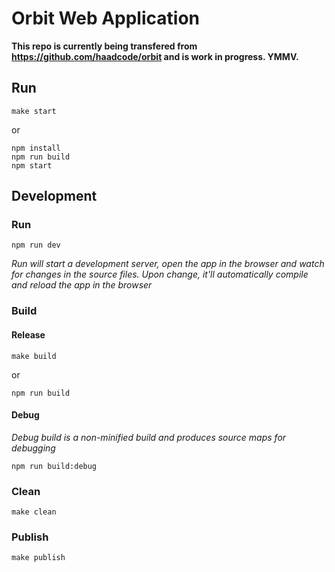 # Orbit Web Application

**This repo is currently being transfered from https://github.com/haadcode/orbit and is work in progress. YMMV.**

## Run

`make start`

or

```
npm install
npm run build
npm start
```

## Development

### Run

`npm run dev`

*Run will start a development server, open the app in the browser and watch for changes in the source files. Upon change, it'll automatically compile and reload the app in the browser*

### Build

#### Release

`make build`

or

```
npm run build
```

#### Debug

*Debug build is a non-minified build and produces source maps for debugging*

`npm run build:debug`

### Clean

`make clean`

### Publish

`make publish`

